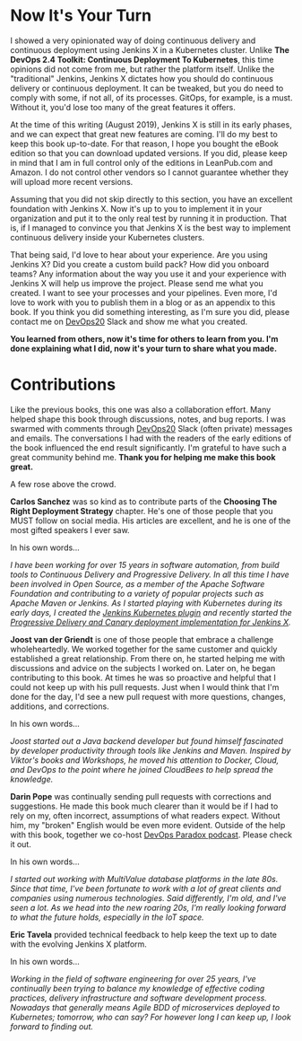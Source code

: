 # Now It's Your Turn

I showed a very opinionated way of doing continuous delivery and continuous deployment using Jenkins X in a Kubernetes cluster. Unlike **The DevOps 2.4 Toolkit: Continuous Deployment To Kubernetes**, this time opinions did not come from me, but rather the platform itself. Unlike the "traditional" Jenkins, Jenkins X dictates how you should do continuous delivery or continuous deployment. It can be tweaked, but you do need to comply with some, if not all, of its processes. GitOps, for example, is a must. Without it, you'd lose too many of the great features it offers.

At the time of this writing (August 2019), Jenkins X is still in its early phases, and we can expect that great new features are coming. I'll do my best to keep this book up-to-date. For that reason, I hope you bought the eBook edition so that you can download updated versions. If you did, please keep in mind that I am in full control only of the editions in LeanPub.com and Amazon. I do not control other vendors so I cannot guarantee whether they will upload more recent versions.

Assuming that you did not skip directly to this section, you have an excellent foundation with Jenkins X. Now it's up to you to implement it in your organization and put it to the only real test by running it in production. That is, if I managed to convince you that Jenkins X is the best way to implement continuous delivery inside your Kubernetes clusters.

That being said, I'd love to hear about your experience. Are you using Jenkins X? Did you create a custom build pack? How did you onboard teams? Any information about the way you use it and your experience with Jenkins X will help us improve the project. Please send me what you created. I want to see your processes and your pipelines. Even more, I'd love to work with you to publish them in a blog or as an appendix to this book. If you think you did something interesting, as I'm sure you did, please contact me on [DevOps20](http://slack.devops20toolkit.com/) Slack and show me what you created.

**You learned from others, now it's time for others to learn from you. I'm done explaining what I did, now it's your turn to share what you made.**

# Contributions

Like the previous books, this one was also a collaboration effort. Many helped shape this book through discussions, notes, and bug reports. I was swarmed with comments through [DevOps20](http://slack.devops20toolkit.com/) Slack (often private) messages and emails. The conversations I had with the readers of the early editions of the book influenced the end result significantly. I'm grateful to have such a great community behind me. **Thank you for helping me make this book great.**

A few rose above the crowd.

**Carlos Sanchez** was so kind as to contribute parts of the **Choosing The Right Deployment Strategy** chapter. He's one of those people that you MUST follow on social media. His articles are excellent, and he is one of the most gifted speakers I ever saw.

In his own words...

*I have been working for over 15 years in software automation, from build tools to Continuous Delivery and Progressive Delivery. In all this time I have been involved in Open Source, as a member of the Apache Software Foundation and contributing to a variety of popular projects such as Apache Maven or Jenkins. As I started playing with Kubernetes during its early days, I created the [Jenkins Kubernetes plugin](https://github.com/jenkinsci/kubernetes-plugin) and recently started the [Progressive Delivery and Canary deployment implementation for Jenkins X](https://jenkins-x.io/developing/progressive-delivery/).*

**Joost van der Griendt** is one of those people that embrace a challenge wholeheartedly. We worked together for the same customer and quickly established a great relationship. From there on, he started helping me with discussions and advice on the subjects I worked on. Later on, he began contributing to this book. At times he was so proactive and helpful that I could not keep up with his pull requests. Just when I would think that I'm done for the day, I'd see a new pull request with more questions, changes, additions, and corrections.

In his own words...

*Joost started out a Java backend developer but found himself fascinated by developer productivity through tools like Jenkins and Maven. Inspired by Viktor's books and Workshops, he moved his attention to Docker, Cloud, and DevOps to the point where he joined CloudBees to help spread the knowledge.*

**Darin Pope** was continually sending pull requests with corrections and suggestions. He made this book much clearer than it would be if I had to rely on my, often incorrect, assumptions of what readers expect. Without him, my "broken" English would be even more evident. Outside of the help with this book, together we co-host [DevOps Paradox podcast](https://www.devopsparadox.com/). Please check it out. 

In his own words...

*I started out working with MultiValue database platforms in the late 80s. Since that time, I've been fortunate to work with a lot of great clients and companies using numerous technologies. Said differently, I'm old, and I've seen a lot. As we head into the new roaring 20s, I'm really looking forward to what the future holds, especially in the IoT space.*

**Eric Tavela** provided technical feedback to help keep the text up to date with the evolving Jenkins X platform.

In his own words...

*Working in the field of software engineering for over 25 years, I've continually been trying to balance my knowledge of effective coding practices, delivery infrastructure and software development process. Nowadays that generally means Agile BDD of microservices deployed to Kubernetes; tomorrow, who can say? For however long I can keep up, I look forward to finding out.*